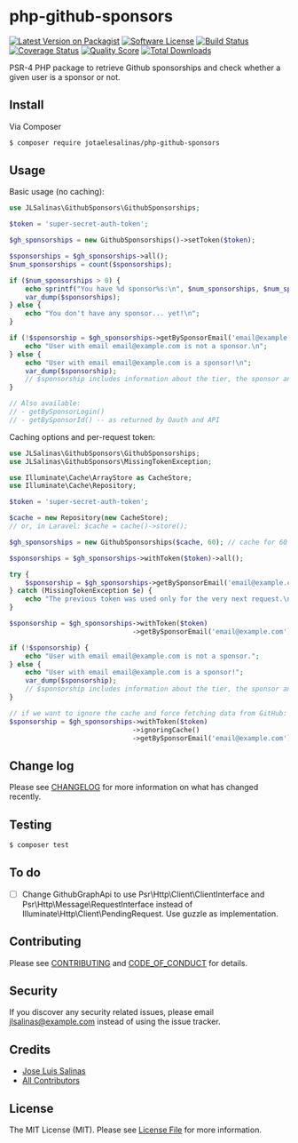 # php-github-sponsors

[![Latest Version on Packagist][ico-version]][link-packagist]
[![Software License][ico-license]](LICENSE.md)
[![Build Status][ico-travis]][link-travis]
[![Coverage Status][ico-scrutinizer]][link-scrutinizer]
[![Quality Score][ico-code-quality]][link-code-quality]
[![Total Downloads][ico-downloads]][link-downloads]

PSR-4 PHP package to retrieve Github sponsorships and
check whether a given user is a sponsor or not.

## Install

Via Composer

``` bash
$ composer require jotaelesalinas/php-github-sponsors
```

## Usage

Basic usage (no caching):

``` php
use JLSalinas\GithubSponsors\GithubSponsorships;

$token = 'super-secret-auth-token';

$gh_sponsorships = new GithubSponsorships()->setToken($token);

$sponsorships = $gh_sponsorships->all();
$num_sponsorships = count($sponsorships);

if ($num_sponsorships > 0) {
    echo sprintf("You have %d sponsor%s:\n", $num_sponsorships, $num_sponsorships > 1 ? 's' : '');
    var_dump($sponsorships);
} else {
    echo "You don't have any sponsor... yet!\n";
}

if (!$sponsorship = $gh_sponsorships->getBySponsorEmail('email@example.com')) {
    echo "User with email email@example.com is not a sponsor.\n";
} else {
    echo "User with email email@example.com is a sponsor!\n";
    var_dump($sponsorship);
    // $sponsorship includes information about the tier, the sponsor and creation date
}

// Also available:
// - getBySponsorLogin()
// - getBySponsorId() -- as returned by Oauth and API
```

Caching options and per-request token:

``` php
use JLSalinas\GithubSponsors\GithubSponsorships;
use JLSalinas\GithubSponsors\MissingTokenException;

use Illuminate\Cache\ArrayStore as CacheStore;
use Illuminate\Cache\Repository;

$token = 'super-secret-auth-token';

$cache = new Repository(new CacheStore);
// or, in Laravel: $cache = cache()->store();

$gh_sponsorships = new GithubSponsorships($cache, 60); // cache for 60 minutes

$sponsorships = $gh_sponsorships->withToken($token)->all();

try {
    $sponsorship = $gh_sponsorships->getBySponsorEmail('email@example.com');
} catch (MissingTokenException $e) {
    echo "The previous token was used only for the very next request.\n";
}

$sponsorship = $gh_sponsorships->withToken($token)
                               ->getBySponsorEmail('email@example.com');

if (!$sponsorship) {
    echo "User with email email@example.com is not a sponsor.";
} else {
    echo "User with email email@example.com is a sponsor!";
    var_dump($sponsorship);
    // $sponsorship includes information about the tier, the sponsor and creation date
}

// if we want to ignore the cache and force fetching data from GitHub:
$sponsorship = $gh_sponsorships->withToken($token)
                               ->ignoringCache()
                               ->getBySponsorEmail('email@example.com');
```

## Change log

Please see [CHANGELOG](CHANGELOG.md) for more information on what has changed recently.

## Testing

``` bash
$ composer test
```

## To do

- [ ] Change GithubGraphApi to use Psr\Http\Client\ClientInterface and
      Psr\Http\Message\RequestInterface instead of Illuminate\Http\Client\PendingRequest.
      Use guzzle as implementation.

## Contributing

Please see [CONTRIBUTING](CONTRIBUTING.md) and [CODE_OF_CONDUCT](CODE_OF_CONDUCT.md) for details.

## Security

If you discover any security related issues, please email jlsalinas@example.com instead of using the issue tracker.

## Credits

- [Jose Luis Salinas][link-author]
- [All Contributors][link-contributors]

## License

The MIT License (MIT). Please see [License File](LICENSE.md) for more information.

[ico-version]: https://img.shields.io/packagist/v/jotaelesalinas/php-github-sponsors.svg?style=flat-square
[ico-license]: https://img.shields.io/badge/license-MIT-brightgreen.svg?style=flat-square
[ico-travis]: https://img.shields.io/travis/jotaelesalinas/php-github-sponsors/master.svg?style=flat-square
[ico-scrutinizer]: https://img.shields.io/scrutinizer/coverage/g/jotaelesalinas/php-github-sponsors.svg?style=flat-square
[ico-code-quality]: https://img.shields.io/scrutinizer/g/jotaelesalinas/php-github-sponsors.svg?style=flat-square
[ico-downloads]: https://img.shields.io/packagist/dt/jotaelesalinas/php-github-sponsors.svg?style=flat-square

[link-packagist]: https://packagist.org/packages/jotaelesalinas/php-github-sponsors
[link-travis]: https://travis-ci.org/jotaelesalinas/php-github-sponsors
[link-scrutinizer]: https://scrutinizer-ci.com/g/jotaelesalinas/php-github-sponsors/code-structure
[link-code-quality]: https://scrutinizer-ci.com/g/jotaelesalinas/php-github-sponsors
[link-downloads]: https://packagist.org/packages/jotaelesalinas/php-github-sponsors
[link-author]: https://github.com/jotaelesalinas
[link-contributors]: ../../contributors
